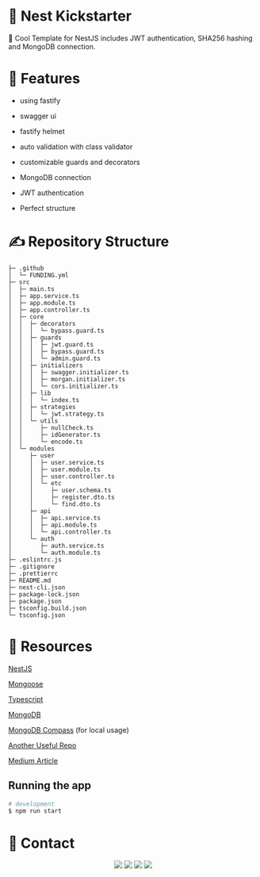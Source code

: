 # 🤩 Nest Kickstarter


🤠 Cool Template for NestJS includes JWT authentication, SHA256 hashing and MongoDB connection.


# 🦾 Features
  
- using fastify 

- swagger ui

- fastify helmet

- auto validation with class validator

- customizable guards and decorators

- MongoDB connection

- JWT authentication

- Perfect structure


  
  
# ✍️ Repository Structure 

```
├─ .github
│  └─ FUNDING.yml
├─ src
│  ├─ main.ts
│  ├─ app.service.ts
│  ├─ app.module.ts
│  ├─ app.controller.ts
│  ├─ core
│  │  ├─ decorators
│  │  │  └─ bypass.guard.ts
│  │  ├─ guards
│  │  │  ├─ jwt.guard.ts
│  │  │  ├─ bypass.guard.ts
│  │  │  └─ admin.guard.ts
│  │  ├─ initializers
│  │  │  ├─ swagger.initializer.ts
│  │  │  ├─ morgan.initializer.ts
│  │  │  └─ cors.initializer.ts
│  │  ├─ lib
│  │  │  └─ index.ts
│  │  ├─ strategies
│  │  │  └─ jwt.strategy.ts
│  │  └─ utils
│  │     ├─ nullCheck.ts
│  │     ├─ idGenerator.ts
│  │     └─ encode.ts
│  └─ modules
│     ├─ user
│     │  ├─ user.service.ts
│     │  ├─ user.module.ts
│     │  ├─ user.controller.ts
│     │  └─ etc
│     │     ├─ user.schema.ts
│     │     ├─ register.dto.ts
│     │     └─ find.dto.ts
│     ├─ api
│     │  ├─ api.service.ts
│     │  ├─ api.module.ts
│     │  └─ api.controller.ts
│     └─ auth
│        ├─ auth.service.ts
│        └─ auth.module.ts
├─ .eslintrc.js
├─ .gitignore
├─ .prettierrc
├─ README.md
├─ nest-cli.json
├─ package-lock.json
├─ package.json
├─ tsconfig.build.json
└─ tsconfig.json
```

# 🔗 Resources

[NestJS](https://docs.nestjs.com/)

[Mongoose](https://mongoosejs.com/)

[Typescript](https://www.typescriptlang.org/docs/)

[MongoDB](https://www.mongodb.com/)

[MongoDB Compass](https://www.mongodb.com/products/compass) (for local usage)

[Another Useful Repo](https://github.com/fishuke/nest-boilerplate/tree/master)

[Medium Article](https://mohaned-benmansour.medium.com/jwt-authentication-using-node-nestjs-mongoose-passport-ionic5-part1-bd07becc7a52)


## Running the app

```bash
# development
$ npm run start
```


# 📱 Contact

<div align="center">
<a href="https://github.com/Noirrs" target="_blank"><img src="https://img.shields.io/badge/Noirrs%20-191717.svg?&style=for-the-badge&logo=github&logoColor=white"></a>
<a href="https://discord.com/users/922078187788308510" target="_blank"><img src="https://shields.io/badge/Noir-111111.svg?&style=for-the-badge&logo=discord"></a>
<a href="https://www.npmjs.com/~noirr" target="_blank"><img src="https://shields.io/badge/Noirr-111111.svg?&style=for-the-badge&logo=npm"></a>
<a href="https://open.spotify.com/user/oitziwwbyioezmtmfndiu3qqw" target= "_blank"><img src="https://img.shields.io/badge/Spotify%20-1ed760.svg?&style=for-the-badge&logo=spotify&logoColor=black"></a>
  </div>

